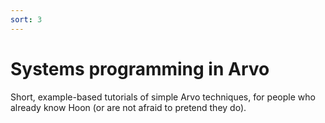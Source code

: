 ```yaml
---
sort: 3
---
```


# Systems programming in Arvo

Short, example-based tutorials of simple Arvo techniques, for people
who already know Hoon (or are not afraid to pretend they do).

<list></list>
